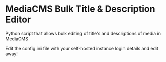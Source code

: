 # MediaCMS Bulk Title & Description Editor
Python script that allows bulk editing of title's and descriptions of media in MediaCMS

Edit the config.ini file with your self-hosted instance login details and edit away!

